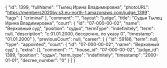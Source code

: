 {
    "id": 1399,
    "fullName": "Тылец Ирина Владимировна",
    "photoURL": "https://members2020by.s3.eu-north-1.amazonaws.com/judge_1399",
    "tags": [
        "criminal"
    ],
    "comment": "",
    "layout": "judge",
    "title": "Судья Тылец Ирина Владимировна",
    "court": {
        "id": "07-000-00-02",
        "name": "Верховный суд",
        "position": "судья",
        "termType": "indefinitely",
        "term": null,
        "description": "c 01.01.2000, бессрочно, по указу 0",
        "timestamp": "01.01.2000"
    },
    "previousCourt": null,
    "career": [
        {
            "id": 59186,
            "term": null,
            "type": "appointed",
            "court": {
                "id": "07-000-00-02",
                "name": "Верховный суд"
            },
            "extra": [],
            "comment": "",
            "house_id": "07-000-00-02",
            "judge_id": 1399,
            "position": "судья",
            "term_type": "indefinitely",
            "timestamp": "2000-01-01",
            "decree_number": "0"
        }
    ]
}